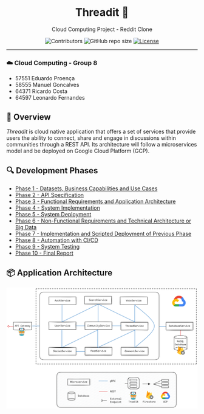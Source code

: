 <div align="center">

# Threadit 💬

Cloud Computing Project - Reddit Clone

![Contributors](https://img.shields.io/github/contributors/ThreaditApp/Threadit)
![GitHub repo size](https://img.shields.io/github/repo-size/ThreaditApp/Threadit)
[![License](https://img.shields.io/badge/License-MIT-blue.svg)](LICENSE)

</div>

---

### ☁️ Cloud Computing - Group 8
- 57551 Eduardo Proença
- 58555 Manuel Goncalves
- 64371 Ricardo Costa
- 64597 Leonardo Fernandes 

## 🚀 Overview

*Threadit* is cloud native application that offers a set of services that provide users the ability to connect, share and engage in discussions within communities through a REST API.
Its architecture will follow a microservices model and be deployed on Google Cloud Platform (GCP).

## 🔍 Development Phases

- [Phase 1 - Datasets, Business Capabilities and Use Cases](./docs/phases/phase1.md)
- [Phase 2 - API Specification](./docs/phases/phase2.md)
- [Phase 3 - Functional Requirements and Application Architecture](./docs/phases/phase3.md)
- [Phase 4 - System Implementation](./docs/phases/phase4.md)
- [Phase 5 - System Deployment](./docs/phases/phase5.md)
- [Phase 6 - Non-Functional Requirements and Technical Architecture or Big Data](./docs/phases/phase6.md)
- [Phase 7 - Implementation and Scripted Deployment of Previous Phase](./docs/phases/phase7.md)
- [Phase 8 - Automation with CI/CD](./docs/phases/phase8.md)
- [Phase 9 - System Testing](./docs/phases/phase9.md)
- [Phase 10 - Final Report](./docs/phases/phase10.md)

## 📦 Application Architecture

![application architecture](./docs/images/architecture.png)